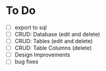# To Do

- [ ] export to sql
- [ ] CRUD: Database (edit and delete)
- [ ] CRUD: Tables (edit and delete)
- [ ] CRUD: Table Columns (delete)
- [ ] Design Improvements
- [ ] bug fixes
